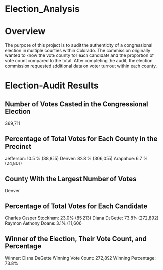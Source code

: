 # Election_Analysis

# Overview

The purpose of this project is to audit the authenticity of a congressional election in multiple counties within Colorado. The commission originally wanted to know the vote county for each candidate and the proportion of vote count compared to the total. After completing the audit, the election commission requested additional data on voter turnout within each county.

# Election-Audit Results 

## Number of Votes Casted in the Congressional Election
369,711
## Percentage of Total Votes for Each County in the Precinct
Jefferson: 10.5 % (38,855)
Denver: 82.8 % (306,055)
Arapahoe: 6.7 % (24,801)
## County With the Largest Number of Votes
Denver
## Percentage of Total Votes for Each Candidate
Charles Casper Stockham: 23.0% (85,213)
Diana DeGette: 73.8% (272,892)
Raymon Anthony Doane: 3.1% (11,606)
## Winner of the Election, Their Vote Count, and Percentage
Winner: Diana DeGette
Winning Vote Count: 272,892
Winning Percentage: 73.8%
